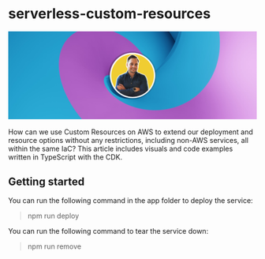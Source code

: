 # serverless-custom-resources

![header](./docs/images/header.png)

How can we use Custom Resources on AWS to extend our deployment and resource options without any restrictions, including non-AWS services, all within the same IaC? This article includes visuals and code examples written in TypeScript with the CDK.

## Getting started

You can run the following command in the app folder to deploy the service:

> npm run deploy

You can run the following command to tear the service down:

> npm run remove
